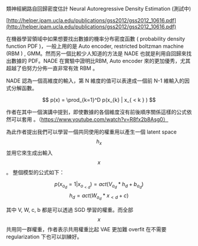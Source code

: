 類神經網路自回歸密度估計 Neural Autoregressive Density Estimation (測試中)

[http://helper.ipam.ucla.edu/publications/gss2012/gss2012_10616.pdf](http://helper.ipam.ucla.edu/publications/gss2012/gss2012_10616.pdf)

在機器學習領域中如果想要找出數據的機率分布密度函數 ( probability density function PDF )，一般上用的是 Auto encoder, restricted boltzman machine (RBM ) , GMM。然而另一個比較少人知道的方法是 NADE 也就是利用自回歸來找出數據的 PDF。NADE 在實驗中證明比RBM, Auto encoder 來的更加優秀，尤其超越了伯努力分佈一直非常有效 RBM 。

NADE 認為一個高維度的輸入，第 N 維度的值可以表達成一個前 N-1 維輸入的因式分解函數。

$$
p(x) = \prod_{k=1}^D p(x_{k} | x_{ < k } )
$$ 

作者在其中一個演講中提到，即使數據的各個維度沒有前後順序關係這樣的公式依然可以套用 。（https://www.youtube.com/watch?v=R8fx2b8Asg0）

為此作者提出我們可以學習一個共同使用的權重用以產生一個 latent space $$h_{x}$$ 並用它來生成出輸入 $$x$$。 整個模型的公式如下：

$$p(x_{o_{d}} = 1 | x_{o_{<d}} ) = act(V_{o_d}*h_{d} + b_{o_{d}} )$$
$$h_{d} = act(W_{o_d}*x_{<d} + c )$$

其中 V, W, c, b 都是可以透過 SGD 學習的權重。而全部 $$x$$ 共用同一群權重，作者表示共用權重比起 VAE 更加難 overfit 在不需要 regularization 下也可以訓練好。